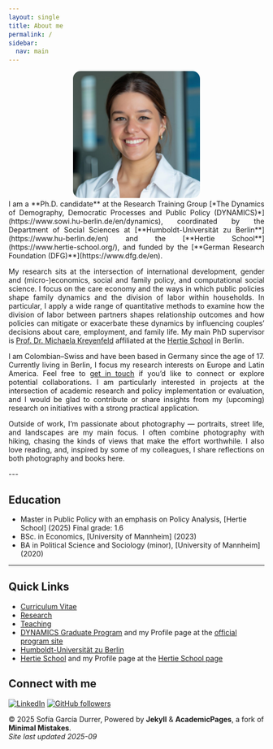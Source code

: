 ```yaml
---
layout: single
title: About me
permalink: /
sidebar:
  nav: main
---
```


<div style="text-align: center;">
  <img src="foto_rf.jpeg" alt="Profile picture" width="250" style="border-radius: 15px;">
</div>

<div style="text-align: justify;">  
I am a **Ph.D. candidate** at the Research Training Group [*The Dynamics of Demography, Democratic Processes and Public Policy (DYNAMICS)*](https://www.sowi.hu-berlin.de/en/dynamics), coordinated by the Department of Social Sciences at [**Humboldt-Universität zu Berlin**](https://www.hu-berlin.de/en) and the [**Hertie School**](https://www.hertie-school.org/), and funded by the [**German Research Foundation (DFG)**](https://www.dfg.de/en). 

My research sits at the intersection of international development, gender and (micro-)economics, social and family policy, and computational social science. I focus on the care economy and the ways in which public policies shape family dynamics and the division of labor within households. In particular, I apply a wide range of quantitative methods to examine how the division of labor between partners shapes relationship outcomes and how policies can mitigate or exacerbate these dynamics by influencing couples’ decisions about care, employment, and family life. My main PhD supervisor is [Prof. Dr. Michaela Kreyenfeld](https://www.hertie-school.org/en/research/faculty-and-researchers/profile/person/kreyenfeld) affiliated at the [Hertie School](https://www.hertie-school.org/) in Berlin. 

I am Colombian–Swiss and have been based in Germany since the age of 17. Currently living in Berlin, I focus my research interests on Europe and Latin America. Feel free to [get in touch](mailto:s.garcia-durrer@phd.hertie-school.org) if you’d like to connect or explore potential collaborations. I am particularly interested in projects at the intersection of academic research and policy implementation or evaluation, and I would be glad to contribute or share insights from my (upcoming) research on initiatives with a strong practical application.

Outside of work, I’m passionate about photography — portraits, street life, and landscapes are my main focus. I often combine photography with hiking, chasing the kinds of views that make the effort worthwhile. I also love reading, and, inspired by some of my colleagues, I share reflections on both photography and books here.
</div>
---

## Education

- Master in Public Policy with an emphasis on Policy Analysis, [Hertie School] (2025) Final grade: 1.6
- BSc. in Economics, [University of Mannheim] (2023) 
- BA in Political Science and Sociology (minor), [University of Mannheim] (2020)

---

## Quick Links

- [Curriculum Vitae](/cv/)
- [Research](/research/)
- [Teaching](/teaching/)
- [DYNAMICS Graduate Program](https://www.dynamics-of-demography.eu/) and my Profile page at the [official program site](https://www.sowi.hu-berlin.de/en/dynamics/people/doctoral-researchers2/sixth-cohort-2025-2028/sofia-garcia-durrer)
- [Humboldt-Universität zu Berlin](https://www.hu-berlin.de/en)
- [Hertie School](https://www.hertie-school.org/) and my Profile page at the [Hertie School page](https://www.hertie-school.org/en/who-we-are/profile/person/garcia-durrer)

## Connect with me 
[![LinkedIn](https://img.shields.io/badge/LinkedIn-Connect-blue)](https://www.linkedin.com/in/sofia-garcia-durrer/)
[![GitHub followers](https://img.shields.io/github/followers/yourname?style=social)](https://github.com/sofiagd8799)



© 2025 Sofía García Durrer, Powered by **Jekyll** & **AcademicPages**, a fork of **Minimal Mistakes**.  
*Site last updated 2025-09*

